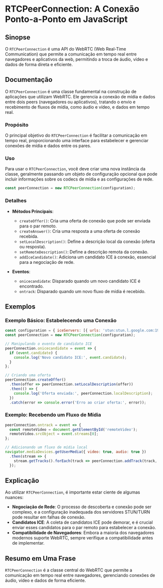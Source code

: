 <!--
Meta Description: # RTCPeerConnection: A Conexão Ponto-a-Ponto em JavaScript ## Sinopse O `RTCPeerConnection` é uma API do WebRTC (Web Real-Time Communication) que perm...
Meta Keywords: conexão, uma, rtcpeerconnection, peerconnection, mídia
-->

# RTCPeerConnection: A Conexão Ponto-a-Ponto em JavaScript

## Sinopse
O `RTCPeerConnection` é uma API do WebRTC (Web Real-Time Communication) que permite a comunicação em tempo real entre navegadores e aplicativos da web, permitindo a troca de áudio, vídeo e dados de forma direta e eficiente.

## Documentação
O `RTCPeerConnection` é uma classe fundamental na construção de aplicações que utilizam WebRTC. Ele gerencia a conexão de mídia e dados entre dois peers (navegadores ou aplicativos), tratando o envio e recebimento de fluxos de mídia, como áudio e vídeo, e dados em tempo real.

### Propósito
O principal objetivo do `RTCPeerConnection` é facilitar a comunicação em tempo real, proporcionando uma interface para estabelecer e gerenciar conexões de mídia e dados entre os pares.

### Uso
Para usar o `RTCPeerConnection`, você deve criar uma nova instância da classe, geralmente passando um objeto de configuração opcional que pode incluir informações sobre os codecs de mídia e as configurações de rede.

```javascript
const peerConnection = new RTCPeerConnection(configuration);
```

### Detalhes
- **Métodos Principais**:
  - `createOffer()`: Cria uma oferta de conexão que pode ser enviada para o par remoto.
  - `createAnswer()`: Cria uma resposta a uma oferta de conexão recebida.
  - `setLocalDescription()`: Define a descrição local da conexão (oferta ou resposta).
  - `setRemoteDescription()`: Define a descrição remota da conexão.
  - `addIceCandidate()`: Adiciona um candidato ICE à conexão, essencial para a negociação de rede.

- **Eventos**:
  - `onicecandidate`: Disparado quando um novo candidato ICE é encontrado.
  - `ontrack`: Disparado quando um novo fluxo de mídia é recebido.

## Exemplos
### Exemplo Básico: Estabelecendo uma Conexão
```javascript
const configuration = { iceServers: [{ urls: 'stun:stun.l.google.com:19302' }] };
const peerConnection = new RTCPeerConnection(configuration);

// Manipulando o evento de candidato ICE
peerConnection.onicecandidate = event => {
  if (event.candidate) {
    console.log('Novo candidato ICE:', event.candidate);
  }
};

// Criando uma oferta
peerConnection.createOffer()
  .then(offer => peerConnection.setLocalDescription(offer))
  .then(() => {
    console.log('Oferta enviada:', peerConnection.localDescription);
  })
  .catch(error => console.error('Erro ao criar oferta:', error));
```

### Exemplo: Recebendo um Fluxo de Mídia
```javascript
peerConnection.ontrack = event => {
  const remoteVideo = document.getElementById('remoteVideo');
  remoteVideo.srcObject = event.streams[0];
};

// Adicionando um fluxo de mídia local
navigator.mediaDevices.getUserMedia({ video: true, audio: true })
  .then(stream => {
    stream.getTracks().forEach(track => peerConnection.addTrack(track, stream));
  });
```

## Explicação
Ao utilizar `RTCPeerConnection`, é importante estar ciente de algumas nuances:

- **Negociação de Rede**: O processo de descoberta e conexão pode ser complexo, e a configuração inadequada dos servidores STUN/TURN pode resultar em falhas de conexão.
- **Candidatos ICE**: A coleta de candidatos ICE pode demorar, e é crucial enviar esses candidatos para o par remoto para estabelecer a conexão.
- **Compatibilidade de Navegadores**: Embora a maioria dos navegadores modernos suporte WebRTC, sempre verifique a compatibilidade antes de implementar.

## Resumo em Uma Frase
`RTCPeerConnection` é a classe central do WebRTC que permite a comunicação em tempo real entre navegadores, gerenciando conexões de áudio, vídeo e dados de forma eficiente.